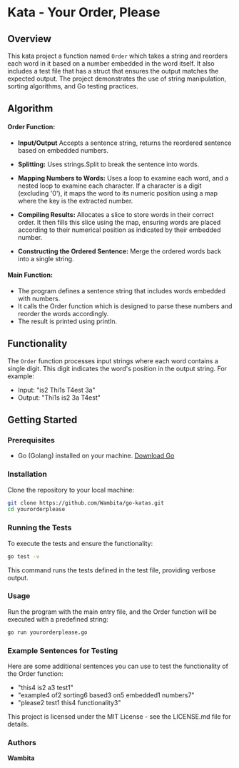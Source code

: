 # Kata - Your Order, Please

## Overview

This kata project a function named `Order` which takes a string and reorders each word in it based on a number embedded in the word itself. It also includes a test file that has a struct that ensures the output matches the expected output. The project demonstrates the use of string manipulation, sorting algorithms, and Go testing practices.

## Algorithm
      
#### Order Function:

-  **Input/Output** Accepts a sentence string, returns the reordered sentence based on embedded numbers.

-  **Splitting:**  Uses strings.Split to break the sentence into words.

-  **Mapping Numbers to Words:**  Uses a loop to examine each word, and a nested loop to examine each    character. If a character is a digit (excluding '0'), it maps the word to its numeric position using a map where the key is the extracted number.

 -  **Compiling Results:** Allocates a slice to store words in their correct order. It then fills this slice using the map, ensuring words are placed according to their numerical position as indicated by their embedded number.

 -  **Constructing the Ordered Sentence:**  Merge the ordered words back into a single string.

   #### Main Function:
 - The program defines a sentence string that includes words embedded with numbers.
 - It calls the Order function which is designed to parse these numbers and reorder the words accordingly.
 - The result is printed using println.


## Functionality

The `Order` function processes input strings where each word contains a single digit. This digit indicates the word's position in the output string. For example:

- Input: "is2 Thi1s T4est 3a"
- Output: "Thi1s is2 3a T4est"

## Getting Started

### Prerequisites

- Go (Golang) installed on your machine. [Download Go](https://golang.org/dl/)

### Installation

Clone the repository to your local machine:

```bash
git clone https://github.com/Wambita/go-katas.git
cd yourorderplease
```

### Running the Tests

To execute the tests and ensure the functionality:

```bash
go test -v
```
This command runs the tests defined in the test file, providing verbose output.

### Usage

Run the program with the main entry file, and the Order function will be executed with a predefined string:

```bash
go run yourorderplease.go
```

### Example Sentences for Testing

Here are some additional sentences you can use to test the functionality of the Order function:

   - "this4 is2 a3 test1"
   - "example4 of2 sorting6 based3 on5 embedded1 numbers7"
   - "please2 test1 this4 functionality3"

This project is licensed under the MIT License - see the LICENSE.md file for details.

### Authors

   **Wambita**